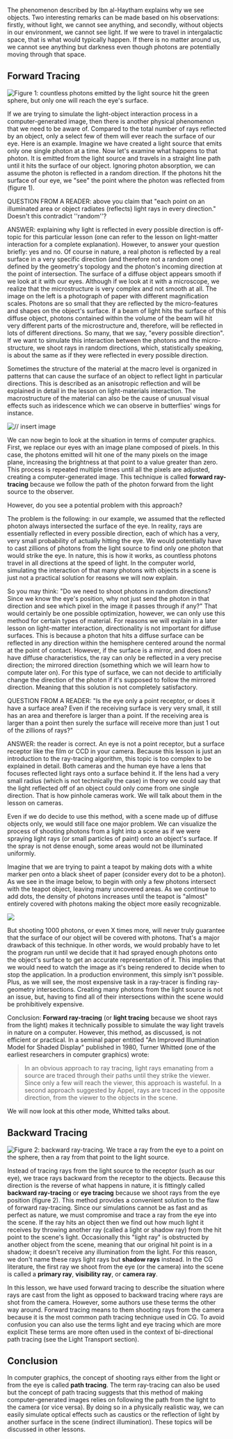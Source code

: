 The phenomenon described by Ibn al-Haytham explains why we see objects. Two interesting remarks can be made based on his observations: firstly, without light, we cannot see anything, and secondly, without objects in our environment, we cannot see light. If we were to travel in intergalactic space, that is what would typically happen. If there is no matter around us, we cannot see anything but darkness even though photons are potentially moving through that space.

## Forward Tracing

![Figure 1: countless photons emitted by the light source hit the green sphere, but only one will reach the eye's surface.](/images/introduction-to-ray-tracing/lighttoeyebounce.png)

If we are trying to simulate the light-object interaction process in a computer-generated image, then there is another physical phenomenon that we need to be aware of. Compared to the total number of rays reflected by an object, only a select few of them will ever reach the surface of our eye. Here is an example. Imagine we have created a light source that emits only one single photon at a time. Now let's examine what happens to that photon. It is emitted from the light source and travels in a straight line path until it hits the surface of our object. Ignoring photon absorption, we can assume the photon is reflected in a random direction. If the photons hit the surface of our eye, we "see" the point where the photon was reflected from (figure 1).

QUESTION FROM A READER: above you claim that "each point on an illuminated area or object radiates (reflects) light rays in every direction." Doesn't this contradict ''random''?

ANSWER: explaining why light is reflected in every possible direction is off-topic for this particular lesson (one can refer to the lesson on light-matter interaction for a complete explanation). However, to answer your question briefly: yes and no. Of course in nature, a real photon is reflected by a real surface in a very specific direction (and therefore not a random one) defined by the geometry's topology and the photon's incoming direction at the point of intersection. The surface of a diffuse object appears smooth if we look at it with our eyes. Although if we look at it with a microscope, we realize that the microstructure is very complex and not smooth at all. The image on the left is a photograph of paper with different magnification scales. Photons are so small that they are reflected by the micro-features and shapes on the object's surface. If a beam of light hits the surface of this diffuse object, photons contained within the volume of the beam will hit very different parts of the microstructure and, therefore, will be reflected in lots of different directions. So many, that we say, "every possible direction". If we want to simulate this interaction between the photons and the micro-structure, we shoot rays in random directions, which, statistically speaking, is about the same as if they were reflected in every possible direction.

Sometimes the structure of the material at the macro level is organized in patterns that can cause the surface of an object to reflect light in particular directions. This is described as an anisotropic reflection and will be explained in detail in the lesson on light-materials interaction. The macrostructure of the material can also be the cause of unusual visual effects such as iridescence which we can observe in butterflies' wings for instance.

![// insert image]()

We can now begin to look at the situation in terms of computer graphics. First, we replace our eyes with an image plane composed of pixels. In this case, the photons emitted will hit one of the many pixels on the image plane, increasing the brightness at that point to a value greater than zero. This process is repeated multiple times until all the pixels are adjusted, creating a computer-generated image. This technique is called **forward ray-tracing** because we follow the path of the photon forward from the light source to the observer.

However, do you see a potential problem with this approach?

The problem is the following: in our example, we assumed that the reflected photon always intersected the surface of the eye. In reality, rays are essentially reflected in every possible direction, each of which has a very, very small probability of actually hitting the eye. We would potentially have to cast zillions of photons from the light source to find only one photon that would strike the eye. In nature, this is how it works, as countless photons travel in all directions at the speed of light. In the computer world, simulating the interaction of that many photons with objects in a scene is just not a practical solution for reasons we will now explain.

So you may think: "Do we need to shoot photons in random directions? Since we know the eye's position, why not just send the photon in that direction and see which pixel in the image it passes through if any?" That would certainly be one possible optimization, however, we can only use this method for certain types of material. For reasons we will explain in a later lesson on light-matter interaction, directionality is not important for diffuse surfaces. This is because a photon that hits a diffuse surface can be reflected in any direction within the hemisphere centered around the normal at the point of contact. However, if the surface is a mirror, and does not have diffuse characteristics, the ray can only be reflected in a very precise direction; the mirrored direction (something which we will learn how to compute later on). For this type of surface, we can not decide to artificially change the direction of the photon if it's supposed to follow the mirrored direction. Meaning that this solution is not completely satisfactory.

QUESTION FROM A READER: "Is the eye only a point receptor, or does it have a surface area? Even if the receiving surface is very very small, it still has an area and therefore is larger than a point. If the receiving area is larger than a point then surely the surface will receive more than just 1 out of the zillions of rays?"

ANSWER: the reader is correct. An eye is not a point receptor, but a surface receptor like the film or CCD in your camera. Because this lesson is just an introduction to the ray-tracing algorithm, this topic is too complex to be explained in detail. Both cameras and the human eye have a lens that focuses reflected light rays onto a surface behind it. If the lens had a very small radius (which is not technically the case) in theory we could say that the light reflected off of an object could only come from one single direction. That is how pinhole cameras work. We will talk about them in the lesson on cameras.

Even if we do decide to use this method, with a scene made up of diffuse objects only, we would still face one major problem. We can visualize the process of shooting photons from a light into a scene as if we were spraying light rays (or small particles of paint) onto an object's surface. If the spray is not dense enough, some areas would not be illuminated uniformly.

Imagine that we are trying to paint a teapot by making dots with a white marker pen onto a black sheet of paper (consider every dot to be a photon). As we see in the image below, to begin with only a few photons intersect with the teapot object, leaving many uncovered areas. As we continue to add dots, the density of photons increases until the teapot is "almost" entirely covered with photons making the object more easily recognizable.

![](/images/introduction-to-ray-tracing/teapotracing.gif)

But shooting 1000 photons, or even X times more, will never truly guarantee that the surface of our object will be covered with photons. That's a major drawback of this technique. In other words, we would probably have to let the program run until we decide that it had sprayed enough photons onto the object's surface to get an accurate representation of it. This implies that we would need to watch the image as it's being rendered to decide when to stop the application. In a production environment, this simply isn't possible. Plus, as we will see, the most expensive task in a ray-tracer is finding ray-geometry intersections. Creating many photons from the light source is not an issue, but, having to find all of their intersections within the scene would be prohibitively expensive.

Conclusion: **Forward ray-tracing** (or **light tracing** because we shoot rays from the light) makes it technically possible to simulate the way light travels in nature on a computer. However, this method, as discussed, is not efficient or practical. In a seminal paper entitled "An Improved Illumination Model for Shaded Display" published in 1980, Turner Whitted (one of the earliest researchers in computer graphics) wrote:

> In an obvious approach to ray tracing, light rays emanating from a source are traced through their paths until they strike the viewer. Since only a few will reach the viewer, this approach is wasteful. In a second approach suggested by Appel, rays are traced in the opposite direction, from the viewer to the objects in the scene.

We will now look at this other mode, Whitted talks about.

## Backward Tracing

![Figure 2: backward ray-tracing. We trace a ray from the eye to a point on the sphere, then a ray from that point to the light source.](/images/introduction-to-ray-tracing/tracefromeyetolight.gif)

Instead of tracing rays from the light source to the receptor (such as our eye), we trace rays backward from the receptor to the objects. Because this direction is the reverse of what happens in nature, it is fittingly called **backward ray-tracing** or **eye tracing** because we shoot rays from the eye position (figure 2). This method provides a convenient solution to the flaw of forward ray-tracing. Since our simulations cannot be as fast and as perfect as nature, we must compromise and trace a ray from the eye into the scene. If the ray hits an object then we find out how much light it receives by throwing another ray (called a light or shadow ray) from the hit point to the scene's light. Occasionally this "light ray" is obstructed by another object from the scene, meaning that our original hit point is in a shadow; it doesn't receive any illumination from the light. For this reason, we don't name these rays light rays but **shadow rays** instead. In the CG literature, the first ray we shoot from the eye (or the camera) into the scene is called a **primary ray**, **visibility ray**, or **camera ray**.

In this lesson, we have used forward tracing to describe the situation where rays are cast from the light as opposed to backward tracing where rays are shot from the camera. However, some authors use these terms the other way around. Forward tracing means to them shooting rays from the camera because it is the most common path tracing technique used in CG. To avoid confusion you can also use the terms light and eye tracing which are more explicit These terms are more often used in the context of bi-directional path tracing (see the Light Transport section).

## Conclusion

In computer graphics, the concept of shooting rays either from the light or from the eye is called **path tracing**. The term ray-tracing can also be used but the concept of path tracing suggests that this method of making computer-generated images relies on following the path from the light to the camera (or vice versa). By doing so in a physically realistic way, we can easily simulate optical effects such as caustics or the reflection of light by another surface in the scene (indirect illumination). These topics will be discussed in other lessons.